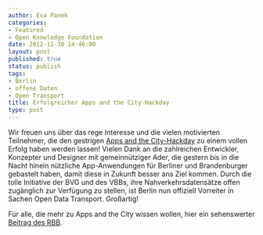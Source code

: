 ```yaml
---
author: Eva Panek
categories:
- Featured
- Open Knowledge Foundation
date: 2012-11-30 14:46:00
layout: post
published: true
status: publish
tags:
- Berlin
- offene Daten
- Open Transport
title: Erfolgreicher Apps and the City-Hackday
type: post
---
```


Wir freuen uns über das rege Interesse und die vielen motivierten Teilnehmer, die den gestrigen [Apps and the City-Hackday](http://appsandthecity.net) zu einem vollen Erfolg haben werden lassen! Vielen Dank an die zahlreichen Entwickler, Konzepter und Designer mit gemeinnütziger Ader, die gestern bis in die Nacht hinein nützliche App-Anwendungen für Berliner und Brandenburger gebastelt haben, damit diese in Zukunft besser ans Ziel kommen. Durch die tolle Initiative der BVG und des VBBs, ihre Nahverkehrsdatensätze offen zugänglich zur Verfügung zu stellen, ist Berlin nun offiziell Vorreiter in Sachen Open Data Transport. Großartig!

Für alle, die mehr zu Apps and the City wissen wollen, hier ein sehenswerter [Beitrag des RBB](http://http-stream.rbb-online.de/rbb/abendschau/abendschau_20121129_vbb_m_16_9_512x288.mp4).